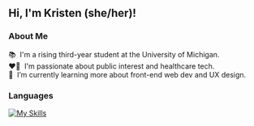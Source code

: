 ## Hi, I'm Kristen (she/her)! 

### About Me   

📚 &nbsp;I'm a rising third-year student at the University of Michigan.   
❤️‍🔥 &nbsp;I'm passionate about public interest and healthcare tech.       
🌱 &nbsp;I’m currently learning more about front-end web dev and UX design.

<!-- ### Github Analytics
[![Kristen's GitHub stats](https://github-readme-stats.vercel.app/api?username=eth1cal-ai)](https://github.com/anuraghazra/github-readme-stats)
![Top Langs](https://github-readme-stats.vercel.app/api/top-langs/?username=eth1cal-ai&layout=compact) -->
### Languages
[![My Skills](https://skillicons.dev/icons?i=cpp,py,svelte,r&theme=light)](https://skillicons.dev)
